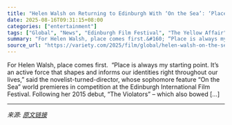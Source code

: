 ```yaml
---
title: "Helen Walsh on Returning to Edinburgh With ‘On the Sea’: ‘Place Is Always My Starting Point’"
date: 2025-08-16T09:31:15+08:00
categories: ["entertainment"]
tags: ["Global", "News", "Edinburgh Film Festival", "The Yellow Affair"]
summary: "For Helen Walsh, place comes first.&#160; “Place is always my starting point. It’s an active force that shapes and informs our identities right throughout our lives,” said the novelist-turned-director"
source_url: "https://variety.com/2025/film/global/helen-walsh-on-the-sea-edinburgh-world-premiere-1236491040/"
---
```


For Helen Walsh, place comes first.&#160; “Place is always my starting point. It’s an active force that shapes and informs our identities right throughout our lives,” said the novelist-turned-director, whose sophomore feature “On the Sea” world premieres in competition at the Edinburgh International Film Festival. Following her 2015 debut, “The Violators” – which also bowed [&#8230;]

---

*来源: [原文链接](https://variety.com/2025/film/global/helen-walsh-on-the-sea-edinburgh-world-premiere-1236491040/)*
